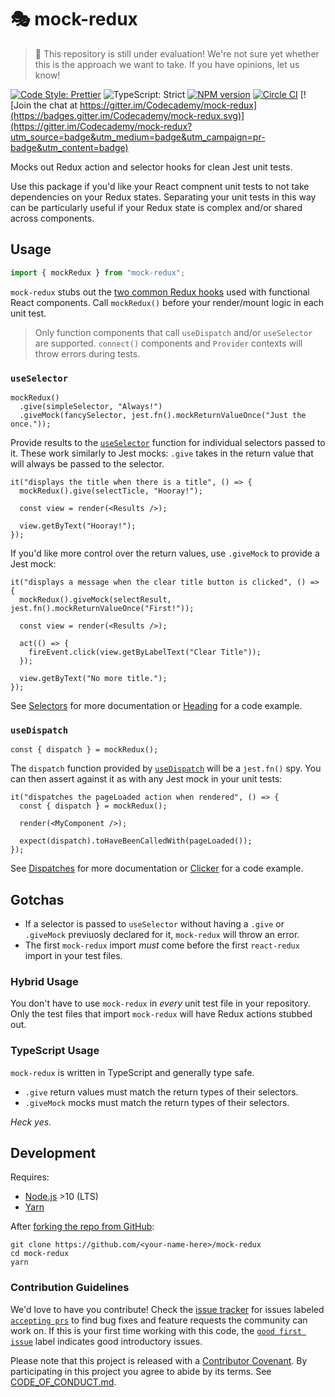 # 🎭 mock-redux

> 🚧 This repository is still under evaluation!
> We're not sure yet whether this is the approach we want to take.
> If you have opinions, let us know!

[![Code Style: Prettier](https://img.shields.io/badge/code_style-prettier-brightgreen.svg)](https://prettier.io)
![TypeScript: Strict](https://img.shields.io/badge/typescript-strict-brightgreen.svg)
[![NPM version](https://badge.fury.io/js/mock-redux.svg)](http://badge.fury.io/js/mock-redux)
[![Circle CI](https://img.shields.io/circleci/build/github/Codecademy/mock-redux.svg)](https://circleci.com/gh/Codecademy/mock-redux)
[![Join the chat at https://gitter.im/Codecademy/mock-redux](https://badges.gitter.im/Codecademy/mock-redux.svg)](https://gitter.im/Codecademy/mock-redux?utm_source=badge&utm_medium=badge&utm_campaign=pr-badge&utm_content=badge)

Mocks out Redux action and selector hooks for clean Jest unit tests.

Use this package if you'd like your React compnent unit tests to not take dependencies on your Redux states.
Separating your unit tests in this way can be particularly useful if your Redux state is complex and/or shared across components.

## Usage

```js
import { mockRedux } from "mock-redux";
```

`mock-redux` stubs out the [two common Redux hooks](https://react-redux.js.org/api/hooks) used with functional React components.
Call `mockRedux()` before your render/mount logic in each unit test.

> Only function components that call `useDispatch` and/or `useSelector` are supported.
> `connect()` components and `Provider` contexts will throw errors during tests.

### `useSelector`

```tsx
mockRedux()
  .give(simpleSelector, "Always!")
  .giveMock(fancySelector, jest.fn().mockReturnValueOnce("Just the once."));
```

Provide results to the [`useSelector`](https://react-redux.js.org/api/hooks#useselector) function for individual selectors passed to it.
These work similarly to Jest mocks: `.give` takes in the return value that will always be passed to the selector.

```tsx
it("displays the title when there is a title", () => {
  mockRedux().give(selectTicle, "Hooray!");

  const view = render(<Results />);

  view.getByText("Hooray!");
});
```

If you'd like more control over the return values, use `.giveMock` to provide a Jest mock:

```tsx
it("displays a message when the clear title button is clicked", () => {
  mockRedux().giveMock(selectResult, jest.fn().mockReturnValueOnce("First!"));

  const view = render(<Results />);

  act(() => {
    fireEvent.click(view.getByLabelText("Clear Title"));
  });

  view.getByText("No more title.");
});
```

See [Selectors](./docs/Selectors.md) for more documentation or [Heading](./docs/examples/Heading/Heading.test.tsx) for a code example.

### `useDispatch`

```tsx
const { dispatch } = mockRedux();
```

The `dispatch` function provided by [`useDispatch`](https://react-redux.js.org/api/hooks#usedispatch) will be a `jest.fn()` spy.
You can then assert against it as with any Jest mock in your unit tests:

```tsx
it("dispatches the pageLoaded action when rendered", () => {
  const { dispatch } = mockRedux();

  render(<MyComponent />);

  expect(dispatch).toHaveBeenCalledWith(pageLoaded());
});
```

See [Dispatches](./docs/Dispatches.md) for more documentation or [Clicker](./docs/examples/Clicker/Clicker.test.tsx) for a code example.

## Gotchas

- If a selector is passed to `useSelector` without having a `.give` or `.giveMock` previuosly declared for it, `mock-redux` will throw an error.
- The first `mock-redux` import _must_ come before the first `react-redux` import in your test files.

### Hybrid Usage

You don't have to use `mock-redux` in _every_ unit test file in your repository.
Only the test files that import `mock-redux` will have Redux actions stubbed out.

### TypeScript Usage

`mock-redux` is written in TypeScript and generally type safe.

- `.give` return values must match the return types of their selectors.
- `.giveMock` mocks must match the return types of their selectors.

_Heck yes._

## Development

Requires:

- [Node.js](https://nodejs.org) >10 (LTS)
- [Yarn](https://yarnpkg.com/en)

After [forking the repo from GitHub](https://help.github.com/articles/fork-a-repo):

```
git clone https://github.com/<your-name-here>/mock-redux
cd mock-redux
yarn
```

### Contribution Guidelines

We'd love to have you contribute!
Check the [issue tracker](https://github.com/Codecademy/mock-redux/issues) for issues labeled [`accepting prs`](https://github.com/Codecademy/mock-redux/issues?utf8=%E2%9C%93&q=is%3Aissue+is%3Aopen+label%3A%22accepting+prs%22) to find bug fixes and feature requests the community can work on.
If this is your first time working with this code, the [`good first issue`](https://github.com/Codecademy/guidelines/issues?utf8=%E2%9C%93&q=is%3Aissue+is%3Aopen+label%3A%22good+first+issue%22+) label indicates good introductory issues.

Please note that this project is released with a [Contributor Covenant](https://www.contributor-covenant.org).
By participating in this project you agree to abide by its terms.
See [CODE_OF_CONDUCT.md](./CODE_OF_CONDUCT.md).
